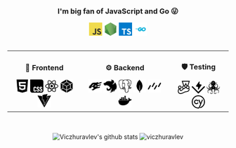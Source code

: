 <style>
    table {
        border-collapse: collapse;
    }
    table, th, td {
        border: none;
    }
</style>

<h3 align="center">I'm big fan of JavaScript and Go 😜</h3>

<div align="center">
  <img width="30" height="30" src="https://raw.githubusercontent.com/github/explore/80688e429a7d4ef2fca1e82350fe8e3517d3494d/topics/javascript/javascript.png">
  <img width="30" height="30" src="https://raw.githubusercontent.com/github/explore/80688e429a7d4ef2fca1e82350fe8e3517d3494d/topics/nodejs/nodejs.png">
  <img width="30" height="30" src="https://raw.githubusercontent.com/github/explore/80688e429a7d4ef2fca1e82350fe8e3517d3494d/topics/typescript/typescript.png">
  <img width="30" height="30" src="https://raw.githubusercontent.com/github/explore/80688e429a7d4ef2fca1e82350fe8e3517d3494d/topics/go/go.png">
</div>

<br />

<table align="center">
  <tr>
    <td align="center">
      <h3>🎨 Frontend</h3>
      <div>
        <img width="30" height="30" src="./assets/frontend/html5.svg" />
        <img width="30" height="30" src="./assets/frontend/css.svg" />
        <img width="30" height="30" src="./assets/frontend/react.svg" />
        <img width="30" height="30" src="./assets/frontend/webpack.svg" />
        <img width="30" height="30" src="./assets/frontend/vite.svg" />
      </div>
    </td>
    <td align="center">
      <h3>⚙️ Backend</h3>
      <div>
        <img width="30" height="30" src="./assets/backend/fastify.svg" />
        <img width="30" height="30" src="./assets/backend/nestjs.svg" />
        <img width="30" height="30" src="./assets/backend/postgresql.svg" />
        <img width="30" height="30" src="./assets/backend/mongodb.svg" />
        <img width="30" height="30" src="./assets/backend/drizzle.svg" />
        <img width="30" height="30" src="./assets/backend/docker.svg" />
      </div>
    </td>
    <td align="center">
      <h3>🛡 Testing</h3>
      <div>
        <img width="30" height="30" src="./assets/testing/jest.svg" />
        <img width="30" height="30" src="./assets/testing/vitest.svg" />
        <img width="30" height="30" src="./assets/testing/testinglibrary.svg" />
        <img width="30" height="30" src="./assets/testing/cypress.svg" />
      </div>
    </td>
  </tr>
</table>

<br />
<br />

<div align="center">
  <img height="170px" alt="Viczhuravlev's github stats" src="https://github-readme-stats.vercel.app/api?username=viczhuravlev&show_icons=true&hide_border=true&theme=transparent" />
  <img height="170px" src="https://github-readme-streak-stats.herokuapp.com/?user=viczhuravlev&" alt="viczhuravlev" />
</div>
